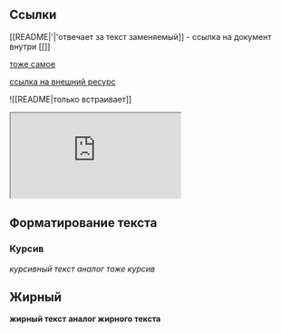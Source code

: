 

## Ссылки


[[README|'|'отвечает за текст заменяемый]] - ссылка на документ внутри [[]]

[тоже самое](README)

[ссылка на внешний ресурс](https://habr.com/ru/companies/inpglobal/articles/722792/)

![[README|только встраивает]]


<iframe src="https://publish.obsidian.md/help-ru/Руководства/Встраивание+вложений+в+заметки"></iframe>




## Форматирование текста

### Курсив
*курсивный текст*
_аналог тоже курсив_

## Жирный 

**жирный текст**
__аналог жирного текста__


